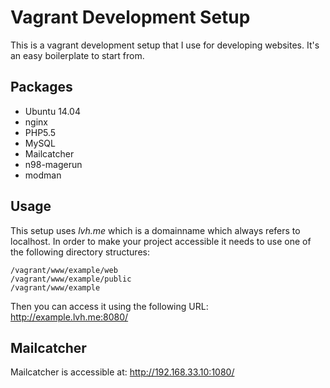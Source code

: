 # Vagrant Development Setup
This is a vagrant development setup that I use for developing websites. It's an easy boilerplate to start from.

## Packages

- Ubuntu 14.04
- nginx
- PHP5.5
- MySQL
- Mailcatcher
- n98-magerun
- modman

## Usage

This setup uses *lvh.me* which is a domainname which always refers to localhost.
In order to make your project accessible it needs to use one of the following directory structures:

    /vagrant/www/example/web
    /vagrant/www/example/public
    /vagrant/www/example

Then you can access it using the following URL: http://example.lvh.me:8080/

## Mailcatcher

Mailcatcher is accessible at: http://192.168.33.10:1080/
